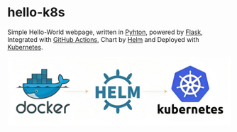 # hello-k8s
Simple Hello-World webpage, written in [Pyhton](https://www.python.org/), powered by [Flask](https://flask.palletsprojects.com/), Integrated with [GitHub Actions](https://github.com/features/actions), Chart by [Helm](https://helm.sh/) and Deployed with [Kubernetes](https://kubernetes.io/).

<p align="center">
  <img src="./archive/img/logo.png" />
</p>